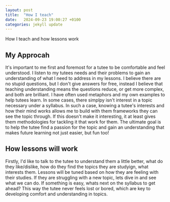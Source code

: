 ```yaml
---
layout: post
title:  "How I teach"
date:   2024-09-23 19:00:27 +0100
categories: jekyll update
---
```

How I teach and how lessons work

## My Approcah
It's important to me first and foremost for a tutee to be comfortable and feel understood. I listen to my tutees needs and their problems to gain an understanding of what I need to address in my lessons. I believe there are no stupid questions, but I don't give answers for free, instead I believe that teaching understanding means the questions reduce, or get more complex, and both are brilliant. I have often used metaphors and my own examples to help tutees learn. In some cases, there simplpy isn't interest in a topic necessary under a syllabus. In such a case, knowing a tutee's interests and how their mind works allows me to build with them frameworks they can see the topic through. If this doesn't make it interesting, it at least gives them methodologies for tackling it that work for them. The ultimate goal is to help the tutee find a passion for the topic and gain an understanding that makes future learning not just easier, but fun too! 

## How lessons will work
Firstly, I'd like to talk to the tutee to understand them a little better, what do they like/dislike, how do they find the topics they are studyign, what interests them. Lessons will be tuned based on how they are feeling with their studies. If they are struggling with a new topic, lets dive in and see what we can do. If something is easy, whats next on the syllabus to get ahead? This way the tutee never feels lost or bored, which are key to developing comfort and understanding in topics. 
